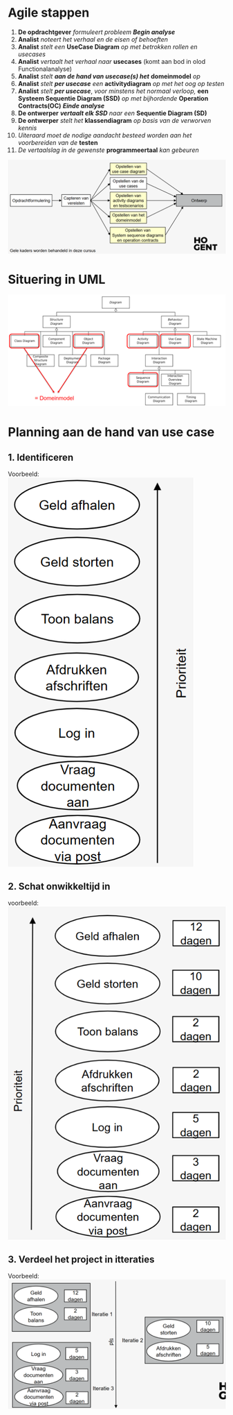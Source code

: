 # Agile stappen

1. **De opdrachtgever** *formuleert probleem*
   ***Begin analyse***
2. **Analist** *noteert het verhaal en de eisen of behoeften* 
3. **Analist** *stelt een* **UseCase Diagram** *op met betrokken rollen en usecases*
4. **Analist** *vertaalt het verhaal naar* **usecases** (komt aan bod in olod Functionalanalyse)
5. **Analist** *stelt* ***aan de hand van usecase(s) het*** **domeinmodel** *op*
6. **Analist** *stelt* ***per usecase*** *een* **activitydiagram** *op met het oog op testen*
7. **Analist** *stelt* ***per usecase***, *voor minstens het normaal verloop,* **een Systeem Sequentie Diagram (SSD)** *op met bijhordende* **Operation Contracts(OC)**
   ***Einde analyse***
8. **De ontwerper** ***vertaalt elk SSD*** *naar een* **Sequentie Diagram (SD)**
9. **De ontwerper** *stelt het* **klassendiagram** *op basis van de verworven kennis*
10. *Uiteraard moet de nodige aandacht besteed worden aan het voorbereiden van de* **testen**
11. *De vertaalslag in de gewenste* **programmeertaal** *kan gebeuren*

![](../attachments/20241007171253.png)

# Situering in UML

![](../attachments/20241007170121.png)

# Planning aan de hand van use case

## 1. Identificeren

Voorbeeld:
![](../attachments/20241027090054.png)

## 2. Schat onwikkeltijd in

voorbeeld:
![](../attachments/20241027090740.png)

## 3. Verdeel het project in itteraties
 Voorbeeld:
![](../attachments/20241027090923.png)


